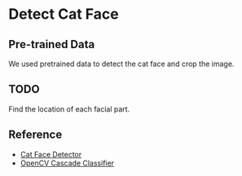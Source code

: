 # Detect Cat Face
## Pre-trained Data
We used pretrained data to detect the cat face and crop the image.
## TODO
Find the location of each facial part.
## Reference
- [Cat Face Detector](https://www.kaggle.com/gpreda/cat-face-detector)
- [OpenCV Cascade Classifier](https://docs.opencv.org/2.4/doc/user_guide/ug_traincascade.html)
